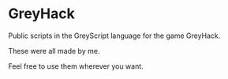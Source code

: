 # GreyHack
Public scripts in the GreyScript language for the game GreyHack.

These were all made by me.

Feel free to use them wherever you want.
